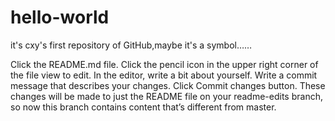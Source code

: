 # hello-world
it's cxy's first repository of GitHub,maybe it's a symbol……

Click the README.md file.
Click the  pencil icon in the upper right corner of the file view to edit.
In the editor, write a bit about yourself.
Write a commit message that describes your changes.
Click Commit changes button.
These changes will be made to just the README file on your readme-edits branch, so now this branch contains content that’s different from master.
